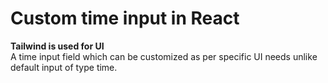 # Custom time input in React
**Tailwind is used for UI**
<br>
A time input field which can be customized as per specific UI needs unlike default input of type time.